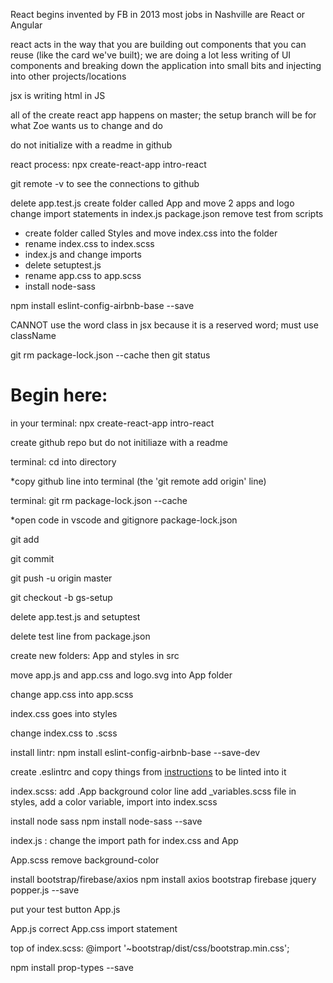 React begins
invented by FB in 2013
most jobs in Nashville are React or Angular

react acts in the way that you are building out components that you can reuse (like the card we've built); we are doing a lot less writing of UI components and 
breaking down the application into small bits and injecting into other projects/locations

jsx is writing html in JS

all of the create react app happens on master; the setup branch will be for what Zoe wants us to change and do

do not initialize with a readme in github

react process:
npx create-react-app intro-react


git remote -v to see the connections to github

delete app.test.js
create folder called App and move 2 apps and logo
change import statements in index.js
package.json remove test from scripts
* create folder called Styles and move index.css into the folder
* rename index.css to index.scss
* index.js and change imports
* delete setuptest.js
* rename app.css to app.scss
* install node-sass

npm install eslint-config-airbnb-base --save

CANNOT use the word class in jsx because it is a reserved word; must use className

git rm package-lock.json --cache then git status

# **Begin here**:

in your terminal: npx create-react-app intro-react

create github repo but do not initiliaze with a readme

terminal: cd into directory

*copy github line into terminal (the 'git remote add origin' line)

terminal: git rm package-lock.json --cache

*open code in vscode and gitignore package-lock.json

git add

git commit

git push -u origin master

git checkout -b gs-setup



delete app.test.js and setuptest

delete test line from package.json

create new folders: App and styles in src

move app.js and app.css and logo.svg into App folder

change app.css into app.scss

index.css goes into styles

change index.css to .scss

install lintr:
npm install eslint-config-airbnb-base --save-dev

create .eslintrc and copy things from [instructions](https://github.com/nss-nightclass-projects/Night-Class-Resources/blob/react/book-4-react/chapters/react-setup.md#add-eslint) to be linted into it

index.scss: add .App background color line
add _variables.scss file in styles, add a color variable, import into index.scss

install node sass
npm install node-sass --save

index.js : change the import path for index.css and App

App.scss remove background-color

install bootstrap/firebase/axios
npm install axios bootstrap firebase jquery popper.js --save

put your test button App.js

App.js correct App.css import statement

top of index.scss:
@import '~bootstrap/dist/css/bootstrap.min.css';

npm install prop-types --save
